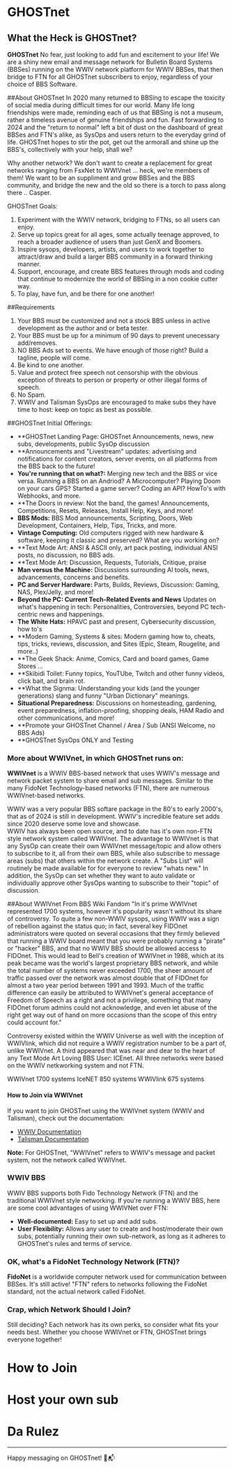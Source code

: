 
# GHOSTnet

## What the Heck is GHOSTnet?
**GHOSTnet** No fear, just looking to add fun and excitement to your life!
We are a shiny new email and message network for Bulletin Board Systems (BBSes) running on the WWIV network platform for WWIV BBSes, that then bridge to FTN for all GHOSTnet subscribers to enjoy, regardless of your choice of 
BBS Software.   

##About GHOSTnet
In 2020 many returned to BBSing to escape the toxicity of social media during difficult times for our world. Many life long friendships were made, reminding each of us that BBSing is not a museum, rather a timeless
avenue of genuine friendships and fun.  Fast forwarding to 2024 and the "return to normal" left a bit of dust on the dashboard of great BBSes and FTN's alike, as SysOps and users return to the everyday grind of life.
GHOSTnet hopes to stir the pot, get out the armorall and shine up the BBS's, collectively with your help, shall we?   

Why another network?  We don't want to create a replacement for great networks ranging from FsxNet to WWIVnet ... heck, we're members of them!  We want to be an suppliment and grow BBSes and the BBS community, and bridge
the new and the old so there is a torch to pass along there .. Casper.

GHOSTnet Goals:
1.  Experiment with the WWIV network, bridging to FTNs, so all users can enjoy.
2.  Serve up topics great for all ages, some actually teenage approved, to reach a broader audience of users than just GenX and Boomers.
3.  Inspire sysops, developers, artists, and users to work together to attract/draw and build a larger BBS community in a forward thinking manner. 
4.  Support, encourage, and create BBS features through mods and coding that continue to modernize the world of BBSing in a non cookie cutter way.
4.  To play, have fun, and be there for one another!

##Requirements
1.  Your BBS must be customized and not a stock BBS unless in active development as the author and or beta tester.
2.  Your BBS must be up for a minimum of 90 days to prevent unecessary add/removes.
3.  NO BBS Ads set to events.  We have enough of those right?  Build a tagline, people will come.
4.  Be kind to one another.
5.  Value and protect free speech not censorship with the obvious exception of threats to person or property or other illegal forms of speech.
6.  No Spam.
7.  WWIV and Talisman SysOps are encouraged to make subs they have time to host:  keep on topic as best as possible.
   
##GHOSTnet Initial Offerings:
- **GHOSTnet Landing Page:  GHOSTnet Announcements, news, new subs, developments, public SysOp discussion 
- **Announcements and "Livestream" updates: advertising and notifications for content creators, server events, on all platforms from the BBS back to the future!
- **You're running that on what?:** Merging new tech and the BBS or vice versa.  Running a BBS on an Andriod? A Microcomputer?  Playing Doom on your cars GPS?  Started a game server? Coding an API? HowTo's with Webhooks, and more.
- **The Doors in review:  Not the band, the games!  Announcements, Competitions, Resets, Releases, Install Help, Keys, and more!
- **BBS Mods:** BBS Mod announcements, Scripting, Doors, Web Development, Containers, Help, Tips, Tricks, and more.
- **Vintage Computing:** Old computers rigged with new hardware & software, keeping it classic and preserved?  What are you working on?
- **Text Mode Art: ANSI & ASCII only, art pack posting, individual ANSI posts, no discussion, no BBS ads.
- **Text Mode Art: Discussion, Requests, Tutorials, Critique, praise
- **Man versus the Machine:** Discussions surrounding AI tools, news, advancements, concerns and benefits.  
- **PC and Server Hardware:** Parts, Builds, Reviews, Discussion: Gaming, NAS, Plex/Jelly, and more! 
- **Beyond the PC:  Current Tech-Related Events and News** Updates on what's happening in tech: Personalities, Controversies, beyond PC tech-centric news and happenings.
- **The White Hats:** HPAVC past and present, Cybersecurity discussion, how to's
- **Modern Gaming, Systems & sites:  Modern gaming how to, cheats, tips, tricks, reviews, discussion, and Sites (Epic, Steam, Rougelite, and more..)
- **The Geek Shack:  Anime, Comics, Card and board games, Game Stores ... 
- **Skibidi Toilet:  Funny topics, YouTUbe, Twitch and other funny videos, click bait, and brain rot.
- **What the Signma:  Understanding your kids (and the younger generations) slang and funny "Urban Dictionary" meanings.
- **Situational Preparedness:** Discussions on homesteading, gardening, event preparedness, inflation-proofing, shopping deals, HAM Radio and other communications, and more!
- **Promote your GHOSTnet Channel / Area / Sub (ANSI Welcome, no BBS Ads)
- **GHOSTnet SysOps ONLY and Testing

### More about WWIVnet, in which GHOSTnet runs on:

**WWIVnet** is a WWIV BBS-based network that uses WWIV's message and network packet system to share email and sub messages. Similar to the many FidoNet Technology-based networks (FTN), there are numerous WWIVnet-based networks.

WWIV was a very popular BBS softare package in the 80's to early 2000's, that as of 2024 is still in development.  WWIV's incredible feature set adds since 2020 deserve some love and showcase.  
WWIV has always been open source, and to date has it's own non-FTN style network system called WWIVnet.  The advantage to WWIVnet is that any SysOp can create their own WWIVnet message/topic and 
allow others to subscribe to it, all from their own BBS, while also subscribe to message areas (subs) that others within the network create.  A "Subs List" will routinely be made available for for 
everyone to review "whats new."  In addition, the SysOp can set whether they want to auto validate or individually approve other SysOps wanting to subscribe to their "topic" of discussion.  

##About WWIVnet From BBS Wiki Fandom
"In it's prime WWIVnet represented 1700 systems, however it's popularity wasn't without its share of controversy. To quite a few non-WWIV sysops, using WWIV was a sign of rebellion against the 
status quo; in fact, several key FIDOnet administrators were quoted on several occasions that they firmly believed that running a WWIV board meant that you were probably running a 
"pirate" or "hacker" BBS, and that no WWIV BBS should be allowed access to FIDOnet. This would lead to Bell's creation of WWIVnet in 1988, which at its peak became was the world's largest 
proprietary BBS network, and while the total number of systems never exceeded 1700, the sheer amount of traffic passed over the network was almost double that of FIDOnet for almost a two year period 
between 1991 and 1993. Much of the traffic difference can easily be attributed to WWIVnet's general acceptance of Freedom of Speech as a right and not a privilege, something that many FIDOnet forum 
admins could not acknowledge, and even let abuse of the right get way out of hand on more occasions than the scope of this entry could account for."

Controversy existed within the WWIV Universe as well with the inception of WWIVlink, which did not require a WWIV registration number to be a part of, unlike WWIVnet.  A third appeared that was 
near and dear to the heart of any Text Mode Art Loving BBS User:  ICEnet.  All three networks were based on the WWIV netkworking system and not FTN.    

WWIVnet 1700 systems
IceNET 850 systems
WWIVlink 675 systems

#### How to Join via WWIVnet

If you want to join GHOSTnet using the WWIVnet system (WWIV and Talisman), check out the documentation:
- [WWIV Documentation](https://docs.wwivbbs.org)
- [Talisman Documentation](https://talismanbbs.com/docs)

**Note:** For GHOSTnet, "WWIVnet" refers to WWIV's message and packet system, not the network called WWIVnet.

### WWIV BBS

WWIV BBS supports both Fido Technology Network (FTN) and the traditional WWIVnet style networking. If you're running a WWIV BBS, here are some cool advantages of using WWIVNet over FTN:

- **Well-documented:** Easy to set up and add subs.
- **User Flexibility:** Allows any user to create and host/moderate their own subs, potentially running their own sub-network, as long as it adheres to GHOSTnet's rules and terms of service.

### OK, what's a FidoNet Technology Network (FTN)?

**FidoNet** is a worldwide computer network used for communication between BBSes. It's still active! "FTN" refers to networks following the FidoNet standard, not the actual network called FidoNet.

### Crap, which Network Should I Join?

Still deciding? Each network has its own perks, so consider what fits your needs best. Whether you choose WWIVnet or FTN, GHOSTnet brings everyone together!

# How to Join

# Host your own sub

# Da Rulez

---

Happy messaging on GHOSTnet! 🚀📬
